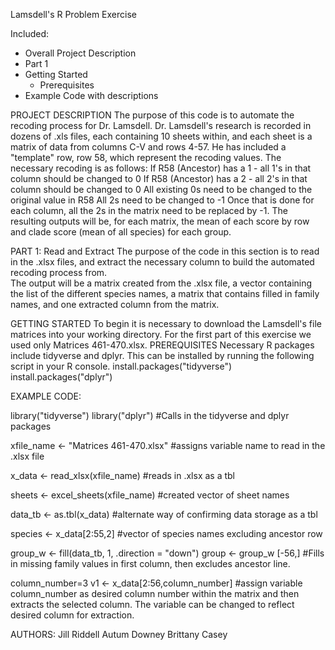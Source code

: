 Lamsdell's R Problem Exercise

Included:
- Overall Project Description
- Part 1
- Getting Started
  - Prerequisites
- Example Code with descriptions

PROJECT DESCRIPTION
  The purpose of this code is to automate the recoding process for Dr. Lamsdell. Dr. Lamsdell's research is recorded in dozens of .xls files, each containing 10 sheets within, and each sheet is a matrix of data from columns C-V and rows 4-57.  He has included a "template" row, row 58, which represent the recoding values.  The necessary recoding is as follows:
    If R58 (Ancestor) has a 1 - all 1's in that column should be changed to 0
    If R58 (Ancestor) has a 2 - all 2's in that column should be changed to 0
    All existing 0s need to be changed to the original value in R58
    All 2s need to be changed to -1
        Once that is done for each column, all the 2s in the matrix need to be replaced by -1.
  The resulting outputs will be, for each matrix, the mean of each score by row and clade score (mean of all species) for each group.


PART 1: Read and Extract
  The purpose of the code in this section is to read in the .xlsx files, and extract the necessary column to build the automated recoding process from.  
  The output will be a matrix created from the .xlsx file, a vector containing the list of the different species names, a matrix that contains filled in family names, and one extracted column from the matrix.  

GETTING STARTED
  To begin it is necessary to download the Lamsdell's file matrices into your working directory. For the first part of this exercise we used only  Matrices 461-470.xlsx.
PREREQUISITES
  Necessary R packages include tidyverse and dplyr. This can be installed by running the following script in your R console.
          install.packages("tidyverse")
          install.packages("dplyr")

EXAMPLE CODE:

library("tidyverse")
library("dplyr")
#Calls in the tidyverse and dplyr packages

xfile_name <- "Matrices 461-470.xlsx"
#assigns variable name to read in the .xlsx file

x_data <- read_xlsx(xfile_name)
#reads in .xlsx as a tbl

sheets <- excel_sheets(xfile_name)
#created vector of sheet names

data_tb <- as.tbl(x_data)
#alternate way of confirming data storage as a tbl

species <- x_data[2:55,2]
#vector of species names excluding ancestor row

group_w <- fill(data_tb, 1, .direction = "down")
group <- group_w [-56,]
#Fills in missing family values in first column, then excludes ancestor line.

column_number=3
v1 <- x_data[2:56,column_number]
#assign variable column_number as desired column number within the matrix and then extracts the selected column. The variable can be changed to reflect desired column for extraction.

AUTHORS:
Jill Riddell
Autum Downey
Brittany Casey
